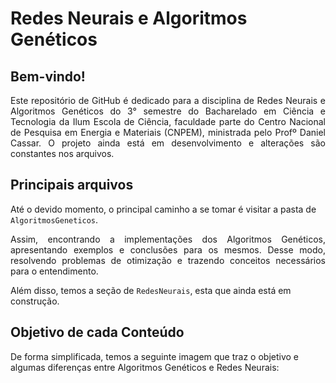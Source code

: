 # Redes Neurais e Algoritmos Genéticos

## Bem-vindo!

<p align="justify"> Este repositório de GitHub é dedicado para a disciplina de Redes Neurais e Algoritmos Genéticos do 3° semestre do Bacharelado em Ciência e Tecnologia da Ilum Escola de Ciência, faculdade parte do Centro Nacional de Pesquisa em Energia e Materiais (CNPEM), ministrada pelo Profº Daniel Cassar. O projeto ainda está em desenvolvimento e alterações são constantes nos arquivos.  </p>

## Principais arquivos

Até o devido momento, o principal caminho a se tomar é visitar a pasta de `AlgoritmosGeneticos`.

<p align="justify"> Assim, encontrando a implementações dos Algoritmos Genéticos, apresentando exemplos e conclusões para os mesmos. Desse modo, resolvendo problemas de otimização e trazendo conceitos necessários para o entendimento. </p>

Além disso, temos a seção de `RedesNeurais`, esta que ainda está em construção. 

## Objetivo de cada Conteúdo

De forma simplificada, temos a seguinte imagem que traz o objetivo e algumas diferenças entre Algoritmos Genéticos e Redes Neurais:

